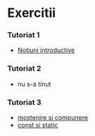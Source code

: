 # Exercitii

### Tutoriat 1

- [Notiuni introductive](https://github.com/DimaOanaTeodora/Tutoriat-POO-2022/blob/main/Exercitii/T1.md)

### Tutoriat 2

- nu s-a tinut

### Tutoriat 3

- [mostenire si compunere](https://github.com/DimaOanaTeodora/Tutoriat-POO-2022/blob/main/Exercitii/T3%201.md)
- [const si static](https://github.com/DimaOanaTeodora/Tutoriat-POO-2022/blob/main/Exercitii/T3%202.md)
